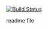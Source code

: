 [![Build Status](https://github.com/cvallott/prova24/workflows/build.yml/badge.svg)](https://github.com/cvallott/prova24/actions)

readme file
